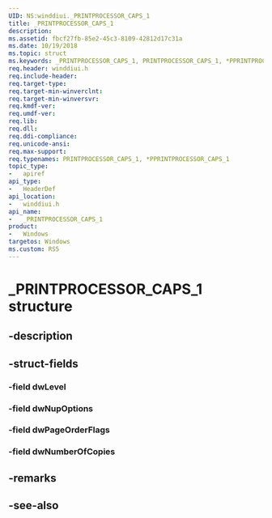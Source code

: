 ```yaml
---
UID: NS:winddiui._PRINTPROCESSOR_CAPS_1
title: _PRINTPROCESSOR_CAPS_1
description: 
ms.assetid: fbcf27fb-85e2-45c3-8109-42812d17c31a
ms.date: 10/19/2018
ms.topic: struct
ms.keywords: _PRINTPROCESSOR_CAPS_1, PRINTPROCESSOR_CAPS_1, *PPRINTPROCESSOR_CAPS_1, 
req.header: winddiui.h
req.include-header:
req.target-type:
req.target-min-winverclnt:
req.target-min-winversvr:
req.kmdf-ver:
req.umdf-ver:
req.lib:
req.dll:
req.ddi-compliance:
req.unicode-ansi:
req.max-support:
req.typenames: PRINTPROCESSOR_CAPS_1, *PPRINTPROCESSOR_CAPS_1
topic_type: 
-	apiref
api_type: 
-	HeaderDef
api_location: 
-	winddiui.h
api_name: 
-	_PRINTPROCESSOR_CAPS_1
product:
-   Windows
targetos: Windows
ms.custom: RS5
---
```


# _PRINTPROCESSOR_CAPS_1 structure

## -description


## -struct-fields

### -field dwLevel
 
### -field dwNupOptions
 
### -field dwPageOrderFlags
 
### -field dwNumberOfCopies
 

## -remarks

## -see-also
